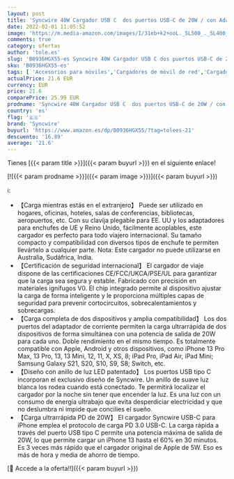 ```yaml
---
layout: post
title: 'Syncwire 40W Cargador USB C  dos puertos USB-C de 20W / con Adaptador EU UK US/Certificado CE FCC UL） para iPhone 13  13 Pro  13 Pro Max  13 mini y modelos anteriores  iPad Pro  Galaxy y otros'
date: 2022-02-01 11:05:52
image: 'https://m.media-amazon.com/images/I/31eb+k2+ooL._SL500_._SL400_.jpg'
comments: true
category: ofertas
author: 'tole.es'
slug: 'B0936HGX55-es Syncwire 40W Cargador USB C dos puertos USB-C de 20W / con...'
sku: 'B0936HGX55-es'
tags: [ 'Accesorios para móviles','Cargadores de móvil de red','Cargadores para móviles','Comunicación móvil y accesorios','Electrónica','ipad','iphone','syncwire', ]
actualPrice: 21.6 EUR
currency: EUR
price: 21.6
comparePrice: 25.99 EUR
prodname: 'Syncwire 40W Cargador USB C  dos puertos USB-C de 20W / con Adaptador EU UK US/Certificado CE FCC UL） para iPhone 13  13 Pro  13 Pro Max  13 mini y modelos anteriores  iPad Pro  Galaxy y otros'
country: 'es'
flag: '🇪🇸'
brand: 'Syncwire'
buyurl: 'https://www.amazon.es/dp/B0936HGX55/?tag=tolees-21'
descuento: '16.89'
average: '21.6'
---
```


Tienes [{{< param title >}}]({{< param buyurl >}}) en el siguiente enlace!

[![{{< param prodname >}}]({{< param image >}})]({{< param buyurl >}})

ℹ️:

- 【Carga mientras estás en el extranjero】 Puede ser utilizado en hogares, oficinas, hoteles, salas de conferencias, bibliotecas, aeropuertos, etc. Con su clavija plegable para EE. UU y los adaptadores para enchufes de UE y Reino Unido, fácilmente acoplables, este cargador es perfecto para todo viajero internacional. Su tamaño compacto y compatibilidad con diversos tipos de enchufe te permiten llevártelo a cualquier parte. Nota: Este cargador no puede utilizarse en Australia, Sudáfrica, India.
- 【Certificación de seguridad internacional】 El cargador de viaje dispone de las certificaciones CE/FCC/UKCA/PSE/UL para garantizar que la carga sea segura y estable. Fabricado con precisión en materiales ignífugos V0. El chip integrado permite al dispositivo ajustar la carga de forma inteligente y le proporciona múltiples capas de seguridad para prevenir cortocircuitos, sobrecalentamientos y sobrecargas.
- 【Carga completa de dos dispositivos y amplia compatibilidad】 Los dos puertos del adaptador de corriente permiten la carga ultrarrápida de dos dispositivos de forma simultánea con una potencia de salida de 20W para cada uno. Doble rendimiento en el mismo tiempo. Es totalmente compatible con Apple, Android y otros dispositivos, como iPhone 13 Pro Max, 13 Pro, 13, 13 Mini, 12, 11, X, XS, 8; iPad Pro, iPad Air, iPad Mini; Samsung Galaxy S21, S20, S10, S9, S8; Switch, etc.
- 【Diseño con anillo de luz LED patentado】 Los puertos USB tipo C incorporan el exclusivo diseño de Syncwire. Un anillo de suave luz blanca los rodea cuando está conectado. Te permitirá localizar el cargador por la noche sin tener que encender la luz. Es una luz con un consumo de energía ultrabajo que evita desperdiciar electricidad y que no deslumbra ni impide que concilies el sueño.
- 【Carga ultrarrápida PD de 20W】 El cargador Syncwire USB-C para iPhone emplea el protocolo de carga PD 3.0 USB-C. La carga rápida a través del puerto USB tipo C permite una potencia máxima de salida de 20W, lo que permite cargar un iPhone 13 hasta el 60% en 30 minutos. Es 3 veces más rápido que el cargador original de Apple de 5W. Eso es más de hora y media de ahorro de tiempo.

[🛒 Accede a la oferta!!]({{< param buyurl >}})
